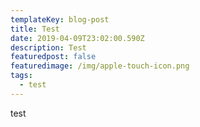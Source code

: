 ```yaml
---
templateKey: blog-post
title: Test
date: 2019-04-09T23:02:00.590Z
description: Test
featuredpost: false
featuredimage: /img/apple-touch-icon.png
tags:
  - test
---
```

test
